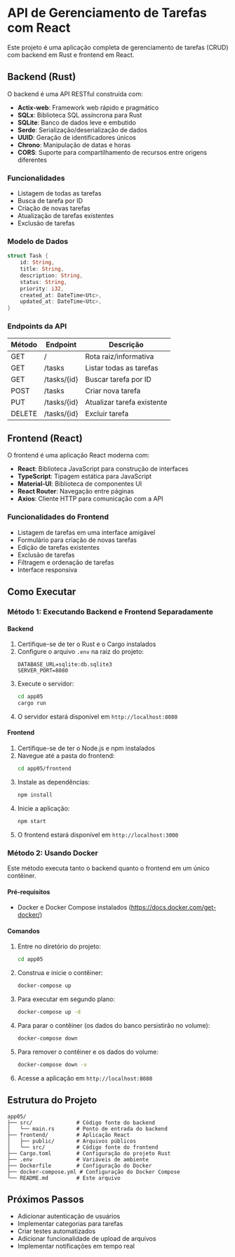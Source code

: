 # API de Gerenciamento de Tarefas com React

Este projeto é uma aplicação completa de gerenciamento de tarefas (CRUD) com backend em Rust e frontend em React.

## Backend (Rust)

O backend é uma API RESTful construída com:

- **Actix-web**: Framework web rápido e pragmático
- **SQLx**: Biblioteca SQL assíncrona para Rust
- **SQLite**: Banco de dados leve e embutido
- **Serde**: Serialização/deserialização de dados
- **UUID**: Geração de identificadores únicos
- **Chrono**: Manipulação de datas e horas
- **CORS**: Suporte para compartilhamento de recursos entre origens diferentes

### Funcionalidades

- Listagem de todas as tarefas
- Busca de tarefa por ID
- Criação de novas tarefas
- Atualização de tarefas existentes
- Exclusão de tarefas

### Modelo de Dados

```rust
struct Task {
    id: String,
    title: String,
    description: String,
    status: String,
    priority: i32,
    created_at: DateTime<Utc>,
    updated_at: DateTime<Utc>,
}
```

### Endpoints da API

| Método | Endpoint     | Descrição                   |
|--------|--------------|----------------------------|
| GET    | /            | Rota raiz/informativa      |
| GET    | /tasks       | Listar todas as tarefas    |
| GET    | /tasks/{id}  | Buscar tarefa por ID       |
| POST   | /tasks       | Criar nova tarefa          |
| PUT    | /tasks/{id}  | Atualizar tarefa existente |
| DELETE | /tasks/{id}  | Excluir tarefa             |

## Frontend (React)

O frontend é uma aplicação React moderna com:

- **React**: Biblioteca JavaScript para construção de interfaces
- **TypeScript**: Tipagem estática para JavaScript
- **Material-UI**: Biblioteca de componentes UI
- **React Router**: Navegação entre páginas
- **Axios**: Cliente HTTP para comunicação com a API

### Funcionalidades do Frontend

- Listagem de tarefas em uma interface amigável
- Formulário para criação de novas tarefas
- Edição de tarefas existentes
- Exclusão de tarefas
- Filtragem e ordenação de tarefas
- Interface responsiva

## Como Executar

### Método 1: Executando Backend e Frontend Separadamente

#### Backend

1. Certifique-se de ter o Rust e o Cargo instalados
2. Configure o arquivo `.env` na raiz do projeto:
   ```
   DATABASE_URL=sqlite:db.sqlite3
   SERVER_PORT=8080
   ```
3. Execute o servidor:
   ```bash
   cd app05
   cargo run
   ```
4. O servidor estará disponível em `http://localhost:8080`

#### Frontend

1. Certifique-se de ter o Node.js e npm instalados
2. Navegue até a pasta do frontend:
   ```bash
   cd app05/frontend
   ```
3. Instale as dependências:
   ```bash
   npm install
   ```
4. Inicie a aplicação:
   ```bash
   npm start
   ```
5. O frontend estará disponível em `http://localhost:3000`

### Método 2: Usando Docker

Este método executa tanto o backend quanto o frontend em um único contêiner.

#### Pré-requisitos
- Docker e Docker Compose instalados (https://docs.docker.com/get-docker/)

#### Comandos
1. Entre no diretório do projeto:
   ```bash
   cd app05
   ```

2. Construa e inicie o contêiner:
   ```bash
   docker-compose up
   ```

3. Para executar em segundo plano:
   ```bash
   docker-compose up -d
   ```

4. Para parar o contêiner (os dados do banco persistirão no volume):
   ```bash
   docker-compose down
   ```

5. Para remover o contêiner e os dados do volume:
   ```bash
   docker-compose down -v
   ```

6. Acesse a aplicação em `http://localhost:8080`

## Estrutura do Projeto

```
app05/
├── src/              # Código fonte do backend
│   └── main.rs       # Ponto de entrada do backend
├── frontend/         # Aplicação React
│   ├── public/       # Arquivos públicos
│   └── src/          # Código fonte do frontend
├── Cargo.toml        # Configuração do projeto Rust
├── .env              # Variáveis de ambiente
├── Dockerfile        # Configuração do Docker
├── docker-compose.yml # Configuração do Docker Compose
└── README.md         # Este arquivo
```

## Próximos Passos

- Adicionar autenticação de usuários
- Implementar categorias para tarefas
- Criar testes automatizados
- Adicionar funcionalidade de upload de arquivos
- Implementar notificações em tempo real 